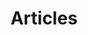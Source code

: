 ---
title: "Articles"
herotext: "Découvrez des articles qui fournissent des informations précieuses et des conseils pour les stagiaires et les professionnels émergents."
headertext: "Communautés Résilientes<br>Dans Le Monde Entier"
cta1: "Découvrir"
cta2: "Rejoindre Maintenant"
cta1link: "#recentpost"
cta2link: "join_us"
bg: "/notassets/EDIT290524+DIM.jpg"
---